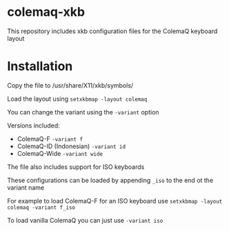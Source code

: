 # colemaq-xkb
This repository includes xkb configuration files for the ColemaQ keyboard layout

# Installation
Copy the file to /usr/share/X11/xkb/symbols/

Load the layout using `setxkbmap -layout colemaq`

You can change the variant using the `-variant` option

Versions included:
* ColemaQ-F `-variant f`
* ColemaQ-ID (Indonesian) `-variant id`
* ColemaQ-Wide `-variant wide`

The file also includes support for ISO keyboards

These configurations can be loaded by appending `_iso` to the end ot the variant name

For example to load ColemaQ-F for an ISO keyboard use `setxkbmap -layout colemaq -variant f_iso`

To load vanilla ColemaQ you can just use `-variant iso`
